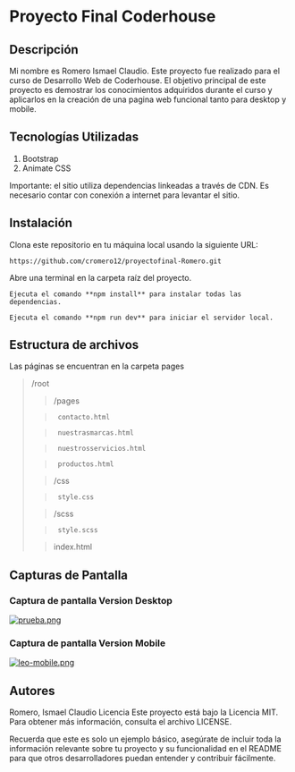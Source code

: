 # Proyecto Final Coderhouse

## Descripción
Mi nombre es Romero Ismael Claudio. Este proyecto fue realizado para el curso de Desarrollo Web de Coderhouse. El objetivo principal de este proyecto es demostrar los conocimientos adquiridos durante el curso y aplicarlos en la creación de una pagina web funcional tanto para desktop y mobile.

## Tecnologías Utilizadas

1. Bootstrap
2. Animate CSS

Importante: el sitio utiliza dependencias linkeadas a través de CDN. Es necesario contar con conexión a internet para levantar el sitio.

## Instalación


Clona este repositorio en tu máquina local usando la siguiente URL: 
```
https://github.com/cromero12/proyectofinal-Romero.git
```
Abre una terminal en la carpeta raíz del proyecto.
```
Ejecuta el comando **npm install** para instalar todas las dependencias.
```
```
Ejecuta el comando **npm run dev** para iniciar el servidor local.
```

## Estructura de archivos

Las páginas se encuentran en la carpeta pages

> /root 
> 
> 
>>    /pages
>    
>>	    contacto.html
>	    
>> 	    nuestrasmarcas.html
>	    
>>      nuestrosservicios.html
>      
>>      productos.html
>      
>>	 /css
>	   
>>      style.css    
>      
>>   /scss
>    
>>		style.scss
>		  
>>   index.html
    

## Capturas de Pantalla

### Captura de pantalla Version Desktop
[![prueba.png](https://i.postimg.cc/ZRq5Dgd5/prueba.png)](https://postimg.cc/Jy98spxf)

### Captura de pantalla Version Mobile
[![leo-mobile.png](https://i.postimg.cc/6pjyPBk1/leo-mobile.png)](https://postimg.cc/YvFrGBq1)



## Autores

Romero, Ismael Claudio
Licencia
Este proyecto está bajo la Licencia MIT. Para obtener más información, consulta el archivo LICENSE.

Recuerda que este es solo un ejemplo básico, asegúrate de incluir toda la información relevante sobre tu proyecto y su funcionalidad en el README para que otros desarrolladores puedan entender y contribuir fácilmente.
